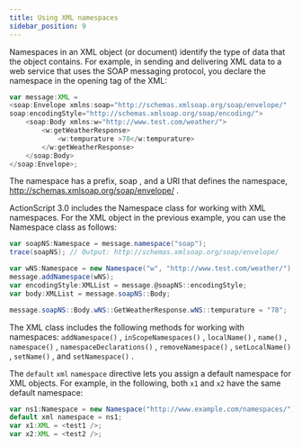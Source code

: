 ```yaml
---
title: Using XML namespaces
sidebar_position: 9
---
```


Namespaces in an XML object (or document) identify the type of data that the object contains. For example, in sending and delivering XML data to a web service that uses the SOAP messaging protocol, you declare the namespace in the opening tag of the XML:

```actionscript
var message:XML =
<soap:Envelope xmlns:soap="http://schemas.xmlsoap.org/soap/envelope/"
soap:encodingStyle="http://schemas.xmlsoap.org/soap/encoding/">
    <soap:Body xmlns:w="http://www.test.com/weather/">
        <w:getWeatherResponse>
            <w:tempurature >78</w:tempurature>
        </w:getWeatherResponse>
    </soap:Body>
</soap:Envelope>;
```

The namespace has a prefix, soap , and a URI that defines the namespace, http://schemas.xmlsoap.org/soap/envelope/ .

ActionScript 3.0 includes the Namespace class for working with XML namespaces. For the XML object in the previous example, you can use the Namespace class as follows:

```actionscript
var soapNS:Namespace = message.namespace("soap");
trace(soapNS); // Output: http://schemas.xmlsoap.org/soap/envelope/

var wNS:Namespace = new Namespace("w", "http://www.test.com/weather/");
message.addNamespace(wNS);
var encodingStyle:XMLList = message.@soapNS::encodingStyle;
var body:XMLList = message.soapNS::Body;

message.soapNS::Body.wNS::GetWeatherResponse.wNS::tempurature = "78";
```

The XML class includes the following methods for working with namespaces: `addNamespace()` , `inScopeNamespaces()` , `localName()` , `name()` , `namespace()` , `namespaceDeclarations()` , `removeNamespace()` , `setLocalName()` , `setName()` , and `setNamespace()` .

The `default` `xml` `namespace` directive lets you assign a default namespace for XML objects. For example, in the following, both `x1` and `x2` have the same default namespace:

```actionscript
var ns1:Namespace = new Namespace("http://www.example.com/namespaces/");
default xml namespace = ns1;
var x1:XML = <test1 />;
var x2:XML = <test2 />;
```
